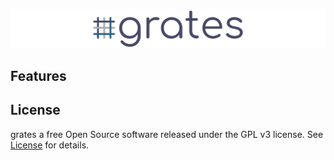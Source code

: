 ![grates logo](https://github.com/akvas/grates/blob/main/docs/source/_static/grates_banner.png)

Features
--------


License
-------

grates a free Open Source software released under the GPL v3 license.
See [License](LICENSE) for details.
